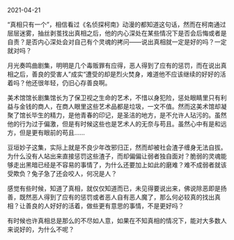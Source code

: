 2021-04-21

“真相只有一个”，相信看过《名侦探柯南》动漫的都知道这句话，然而在柯南通过层层迷雾，抽丝剥茧找出真相之后，他的内心深处在某些情况下是否会后悔或者是自责？是否内心深处会对自己有个灵魂的拷问——说出真相就一定是好的吗？一定就对吗？

月光奏鸣曲剧集，明明是几个毒贩罪有应得，恶人得到了应有的惩罚，而在说出真相之后，善良的受害人”成实“遭受的却是烈火焚身，难道他不应该继续的好好的活着吗？他还很年轻，仍旧心存善良啊。

美术馆馆长剧集馆长为了保卫视之生命的艺术，不惜以身犯险，惩处眼睛里只有利益与金钱的商人，在商人眼里这些艺术品都是垃圾，一文不值。然而这美术馆却凝聚了馆长毕生的精力，是他青春的印记，是圣洁的地方，是不允许人玷污的。虽然他的行为过于偏激，但是有时候这些也是艺术人的无奈与苟且。虽然心中有是和远方，但是更有眼前的苟且……

豆垣妙子这集，实际上就是不良少年改邪归正，然而却被社会渣子缠身无法自拔。 为什么没有人站出来直接惩罚这些渣子，而却偏偏让弱者独自面对？脆弱的灵魂能够走出黑暗已经是不容易的事情了，为什么还要加上如此的磨难？难不成弱者就该受欺负？兔子急了还会咬人，何况是人？

感觉有些时候，知道了真相，就仅仅知道而已，未见得要说出来，佛说除恶即是扬善，既然恶人得到了应有的惩罚或者恶人自有恶人魔了，那么何必较真的找出真相？让善良的人好好的活着，做些更有意思的事情，不是更好吗？

有时候也许真相总是那么的不尽如人意，如果在不知真相的情况下，能对大多数人来说好的，为什么不呢？

